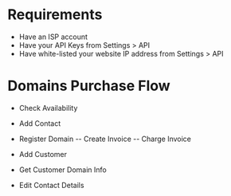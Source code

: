 Requirements
==============

- Have an ISP account
- Have your API Keys from Settings > API
- Have white-listed your website IP address from Settings > API

Domains Purchase Flow
======================

- Check Availability

- Add Contact

- Register Domain
-- Create Invoice
-- Charge Invoice

- Add Customer

- Get Customer Domain Info

- Edit Contact Details
